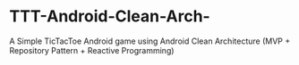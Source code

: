 # TTT-Android-Clean-Arch-
A Simple TicTacToe Android game using Android Clean Architecture (MVP + Repository Pattern + Reactive Programming)
